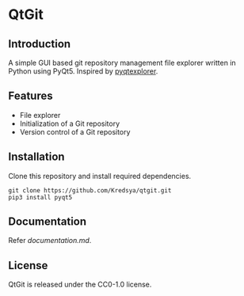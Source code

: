 # QtGit

## Introduction

A simple GUI based git repository management file explorer written in Python using PyQt5. Inspired by [pyqtexplorer](https://github.com/adesfontaines/pyqtexplorer).

## Features

* File explorer
* Initialization of a Git repository
* Version control of a Git repository

## Installation

Clone this repository and install required dependencies.

```shell
git clone https://github.com/Kredsya/qtgit.git
pip3 install pyqt5
```

## Documentation

Refer *documentation.md*.

## License

QtGit is released under the CC0-1.0 license.
